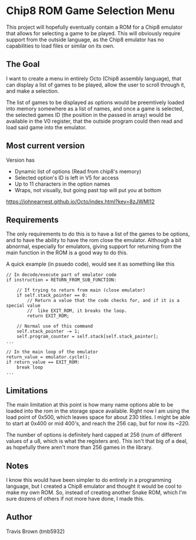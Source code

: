 # Chip8 ROM Game Selection Menu
This project will hopefully eventually contain a ROM for a Chip8 emulator that allows for selecting a game to be played. This will obviously require support from the outside language, as the Chip8 emulator has no capabilities to load files or similar on its own.

## The Goal
I want to create a menu in entirely Octo (Chip8 assembly language), that can display a list of games to be played, allow the user to scroll through it, and make a selection.

The list of games to be displayed as options would be preemtively loaded into memory somewhere as a list of names, and once a game is selected, the selected games ID (the position in the passed in array) would be available in the V0 register, that the outside program could then read and load said game into the emulator.

## Most current version
Version has
- Dynamic list of options (Read from chip8's memory)
- Selected option's ID is left in V5 for access
- Up to 11 characters in the option names
- Wraps, not visually, but going past top will put you at bottom

https://johnearnest.github.io/Octo/index.html?key=8zJWMl12

## Requirements
The only requirements to do this is to have a list of the games to be options, and to have the ability to have the rom close the emulator. Although a bit abnormal, especially for emulators, giving support for returning from the main function in the ROM is a good way to do this.

A quick example (in psuedo code), would see it as something like this

```
// In decode/execute part of emulator code
if instruction = RETURN_FROM_SUB_FUNCTION:

    // If trying to return from main (close emulator)
    if self.stack_pointer == 0:
        // Return a value that the code checks for, and if it is a special value
        //  like EXIT_ROM, it breaks the loop.
        return EXIT_ROM;

    // Normal use of this command
    self.stack_pointer -= 1;              
    self.program_counter = self.stack[self.stack_pointer];
...

// In the main loop of the emulator
return_value = emulator.cycle();
if return_value == EXIT_ROM:
    break loop
...
```

## Limitations
The main limitation at this point is how many name options able to be loaded into the rom in the storage space available. Right now I am using the load point of 0x500, which leaves space for about 230 titles. I might be able to start at 0x400 or mid 400's, and reach the 256 cap, but for now its ~220.

The number of options is definitely hard capped at 256 (num of different values of a u8, which is what the registers are). This isn't that big of a deal, as hopefully there aren't more than 256 games in the library.

## Notes
I know this would have been simpler to do entirely in a programming language, but I created a Chip8 emulator and thought it would be cool to make my own ROM. So, instead of creating another Snake ROM, which I'm sure dozens of others if not more have done, I made this.


## Author
Travis Brown (tmb5932)
